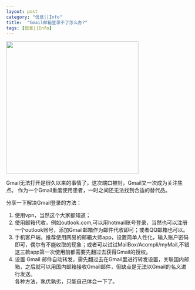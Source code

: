 ```yaml
---
layout: post
category: "信息||Info"
title:  "Gmail邮箱登录不了怎么办?"
tags: [信息||Info]
---
```

<img src="http://www.chinaemail.com.cn/photo/common/content/2043/original/" width=360px>

Gmail无法打开是很久以来的事情了，这次端口被封，Gmail又一次成为关注焦点。
作为一个Gmail重度使用患者，一时之间还无法找到合适的替代品。

分享一下解决Gmail登录的方法：   
1. 使用vpn，当然这个大家都知道；   
2. 使用邮箱代收，例如outlook.com,可以用hotmail账号登录，当然也可以注册一个outlook账号，添加Gmail邮箱作为邮件代收即可；或者QQ邮箱也可以。       
3. 手机客户端，推荐使用网易的邮箱大师app，设置简单人性化，输入账户密码即可，偶尔有不能收取的现象；或者可以试试MailBox/Acompli/myMail,不错这三款app第一次使用前都需要先翻过去获得Gmail的授权。    
4. 设置 Gmail 邮件自动转发，需先翻过去在Gmail里进行转发设置，关联国内邮箱，之后就可以用国内邮箱接收Gmail邮件，但缺点是无法以Gmail的名义进行发送。   
各种方法，孰优孰劣，只能自己体会一下了。
